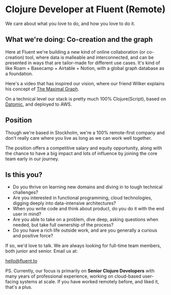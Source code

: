 # Clojure Developer at Fluent (Remote)

We care about what you love to do, and how you love to do it. 

## What we're doing: Co-creation and the graph

Here at Fluent we're building a new kind of online collaboration (or co-creation) tool, where data is malleable and interconnected, and can be presented in ways that are tailor-made for different use cases. It's kind of like Roam + Basecamp + Airtable + Notion, with a global graph database as a foundation. 

Here's a video that has inspired our vision, where our friend Wilker explains his concept of [The Maximal Graph](https://www.youtube.com/watch?v=IS3i3DTUnAI).

On a technical level our stack is pretty much 100% Clojure(Script), based on [Datomic](https://www.datomic.com), and deployed to AWS.

## Position

Though we're based in Stockholm, we're a 100% remote-first company and don't really care where you live as long as we can work well together.

The position offers a competitive salary and equity opportunity, along with the chance to have a big impact and lots of influence by joining the core team early in our journey.

## Is this you?

- Do you thrive on learning new domains and diving in to tough technical challenges?
- Are you interested in functional programming, cloud technologies, digging deeply into data-intensive architectures?
- When you write code and think about product, do you do it with the end user in mind?
- Are you able to take on a problem, dive deep, asking questions when needed, but take full ownership of the process?
- Do you have a rich life outside work, and are you generally a curious and positive force?

If so, we'd love to talk. We are always looking for full-time team members, both junior and senior. Email us at:

[hello@fluent.to](mailto:hello@fluent.to)

PS. Currently, our focus is primarily on **Senior Clojure Developers** with many years of professional experience, working on cloud-based user-facing systems at scale. If you have worked remotely before, and liked it, that's a plus.
